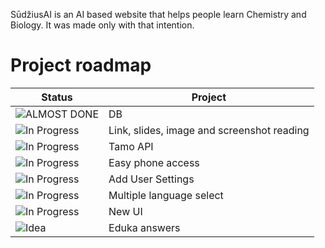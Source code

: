SūdžiusAI is an AI based website that helps people learn Chemistry and Biology.
It was made only with that intention.

# Project roadmap

| Status                                                                | Project                                                             |
|-----------------------------------------------------------------------|----------------------------------------------------------------------|
| ![ALMOST DONE](https://img.shields.io/badge/status-AlmostDone-puple) | DB                                                       |
| ![In Progress](https://img.shields.io/badge/status-In_Progress-yellow)| Link, slides, image and screenshot reading               |
| ![In Progress](https://img.shields.io/badge/status-In_Progress-yellow)| Tamo API                                                 |
| ![In Progress](https://img.shields.io/badge/status-In_Progress-yellow)| Easy phone access                                        |      
| ![In Progress](https://img.shields.io/badge/status-In_Progress-yellow)| Add User Settings                                        |
| ![In Progress](https://img.shields.io/badge/status-In_Progress-yellow)| Multiple language select                                 |
| ![In Progress](https://img.shields.io/badge/status-In_Progress-yellow)| New UI                                                   |
| ![Idea](https://img.shields.io/badge/status-Idea-blue)                | Eduka answers                                            |
